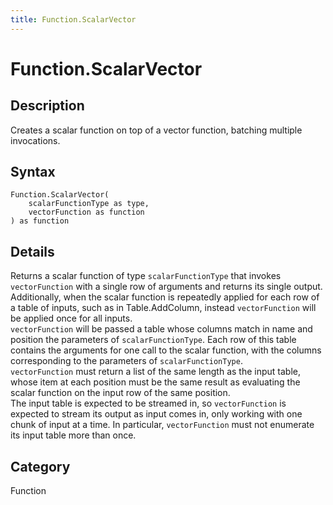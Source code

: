 ```yaml
---
title: Function.ScalarVector
---
```


# Function.ScalarVector


## Description

Creates a scalar function on top of a vector function, batching multiple invocations.


## Syntax

```powerquery
Function.ScalarVector(
    scalarFunctionType as type,
    vectorFunction as function
) as function
```


## Details

Returns a scalar function of type <code>scalarFunctionType</code> that invokes <code>vectorFunction</code> with a single row of arguments and returns its single output. Additionally, when the scalar function is repeatedly applied for each row of a table of inputs, such as in Table.AddColumn, instead <code>vectorFunction</code> will be applied once for all inputs.<br /><code>vectorFunction</code> will be passed a table whose columns match in name and position the parameters of <code>scalarFunctionType</code>. Each row of this table contains the arguments for one call to the scalar function, with the columns corresponding to the parameters of <code>scalarFunctionType</code>.<br /><code>vectorFunction</code> must return a list of the same length as the input table, whose item at each position must be the same result as evaluating the scalar function on the input row of the same position.<br />The input table is expected to be streamed in, so <code>vectorFunction</code> is expected to stream its output as input comes in, only working with one chunk of input at a time. In particular, <code>vectorFunction</code> must not enumerate its input table more than once.<br />



## Category
Function
